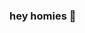 ### hey homies 👋

<!--
**steezus-christ/steezus-christ** is a ✨ _special_ ✨ repository because its `README.md` (this file) appears on your GitHub profile.

Here are some ideas to get you started:

- 🔭 I’m currently working on ... basic programming skills
- 🌱 I’m currently learning ... the basics
- 👯 I’m looking to collaborate on ... anything beginner friendly
- 🤔 I’m looking for help with ... where to start
- 💬 Ask me about ... cyber security
- 📫 How to reach me: ... https://t.me/steezus
- 😄 Pronouns: ... him/he
- ⚡ Fun fact: ... I like to longboard 🛹
-->

